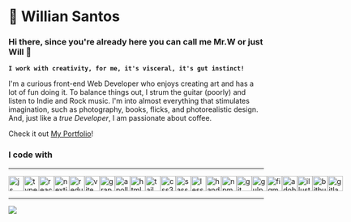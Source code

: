 # 👾 Willian Santos

### Hi there, since you're already here you can call me Mr.W or just Will 👋

**`I work with creativity, for me, it's visceral, it's gut instinct!`**

I'm a curious front-end Web Developer who enjoys creating art and has a lot of fun doing it. To balance things out, I strum the guitar (poorly) and listen to Indie and Rock music. I'm into almost everything that stimulates imagination, such as photography, books, flicks, and photorealistic design. And, just like a _true Developer_, I am passionate about coffee.

Check it out [My Portfolio](https://mrwsantos.github.io/mrwsantos.io/)!

### I code with

<hr/>
<p style="display: flex">
<img alt="js logo" title="js logo"  src="https://camo.githubusercontent.com/442c452cb73752bb1914ce03fce2017056d651a2099696b8594ddf5ccc74825e/68747470733a2f2f63646e2e6a7364656c6976722e6e65742f67682f64657669636f6e732f64657669636f6e2f69636f6e732f6a6176617363726970742f6a6176617363726970742d6f726967696e616c2e737667" style="width: 30px"/>
<img alt="typescript logo" title="typescript logo" src="https://camo.githubusercontent.com/aa8b3e6b6fc55ea158e132e1c33ba6aa7fe49706a4e4bd64701af1cf89f514b5/68747470733a2f2f63646e2e6a7364656c6976722e6e65742f67682f64657669636f6e732f64657669636f6e2f69636f6e732f747970657363726970742f747970657363726970742d6f726967696e616c2e737667" style="width: 30px"/>
<img alt="react logo" title="react logo"  src="https://camo.githubusercontent.com/27d0b117da00485c56d69aef0fa310a3f8a07abecc8aa15fa38c8b78526c60ac/68747470733a2f2f63646e2e6a7364656c6976722e6e65742f67682f64657669636f6e732f64657669636f6e2f69636f6e732f72656163742f72656163742d6f726967696e616c2e737667" style="width: 30px"/>
 
<img alt="nextjs logo" title="nextjs logo"  src="https://media.graphassets.com/VKHHNvEETYqZRkqgjybc" style="width: 30px"/>
<img alt="redux logo" title="redux logo"  src="https://camo.githubusercontent.com/2b6b50702c658cdfcf440cef1eb88c7e0e5a16ce0eb6ab8bc933da7697c12213/68747470733a2f2f63646e2e6a7364656c6976722e6e65742f67682f64657669636f6e732f64657669636f6e2f69636f6e732f72656475782f72656475782d6f726967696e616c2e737667" style="width: 30px"/>
  <img alt="vite logo" title="vite logo"  src="https://vitejs.dev/logo-with-shadow.png" style="width: 30px"/> 
     <img alt="graphql logo" title="graphql logo"  src="https://i.postimg.cc/SQCCBw0Q/graphql-with-text-small.png" style="width: 30px"/>
  <img alt="apollo logo" title="apollo logo"  src="https://seeklogo.com/images/A/apollo-logo-DC7DD3C444-seeklogo.com.png" style="width: 30px"/>
  <img alt="html logo" title="html logo"  src="https://camo.githubusercontent.com/da7acacadecf91d6dc02efcd2be086bb6d78ddff19a1b7a0ab2755a6fda8b1e9/68747470733a2f2f63646e2e6a7364656c6976722e6e65742f67682f64657669636f6e732f64657669636f6e2f69636f6e732f68746d6c352f68746d6c352d6f726967696e616c2e737667" style="width: 30px"/>
 <img alt="tailwind logo" title="tailwind logo" src="https://upload.wikimedia.org/wikipedia/commons/thumb/d/d5/Tailwind_CSS_Logo.svg/1024px-Tailwind_CSS_Logo.svg.png" style="width: 30px" />
<img alt="css3 logo" title="css logo"  src="https://camo.githubusercontent.com/2e496d4bfc6f753ddca87b521ce95c88219f77800212ffa6d4401ad368c82170/68747470733a2f2f63646e2e6a7364656c6976722e6e65742f67682f64657669636f6e732f64657669636f6e2f69636f6e732f637373332f637373332d6f726967696e616c2e737667" style="width: 30px"/>
  <img alt="sass logo" title="sass logo"  src="https://camo.githubusercontent.com/26901b819fb10ef4e2c652aa40e24775247664d84a7597bebb66898a24dddedd/68747470733a2f2f63646e2e6a7364656c6976722e6e65742f67682f64657669636f6e732f64657669636f6e2f69636f6e732f736173732f736173732d6f726967696e616c2e737667" style="width: 30px"/>
  <img alt="less logo" title="less logo" src="https://w7.pngwing.com/pngs/392/883/png-transparent-computer-icons-less-web-development-others-text-logo-css-thumbnail.png" style="width: 30px"/>
  <img alt="handlebars logo" title="handlebars logo"  src="https://camo.githubusercontent.com/9fd5b2954052edb4e208c92b664393dd0ea5412b2bfb56b675183cbf26975b4e/68747470733a2f2f63646e2e6a7364656c6976722e6e65742f67682f64657669636f6e732f64657669636f6e2f69636f6e732f68616e646c65626172732f68616e646c65626172732d6f726967696e616c2e737667" style="width: 30px"/>
  <img alt="npm logo" title="npm logo"  src="https://camo.githubusercontent.com/adb5a4ad9ef6595b2588c371f02296da3cb3533f4a7387a19f0818501e75f2ea/68747470733a2f2f63646e2e6a7364656c6976722e6e65742f67682f64657669636f6e732f64657669636f6e2f69636f6e732f6e706d2f6e706d2d6f726967696e616c2d776f72646d61726b2e737667" style="width: 30px"/>
  <img alt="git logo" title="git logo"  src="https://camo.githubusercontent.com/dc9e7e657b4cd5ba7d819d1a9ce61434bd0ddbb94287d7476b186bd783b62279/68747470733a2f2f63646e2e6a7364656c6976722e6e65742f67682f64657669636f6e732f64657669636f6e2f69636f6e732f6769742f6769742d6f726967696e616c2e737667" style="width: 30px"/>
   <img alt="gulp logo" title="gulp logo"  src="https://seeklogo.com/images/G/gulp-logo-B221657C5B-seeklogo.com.png" style="width: 30px"/>  
    <img alt="figma logo" title="figma logo"  src="https://camo.githubusercontent.com/cdd289ae72f33665800bc6a63936d5afa0454214d520945780894151112a055f/68747470733a2f2f63646e2e6a7364656c6976722e6e65742f67682f64657669636f6e732f64657669636f6e2f69636f6e732f6669676d612f6669676d612d6f726967696e616c2e737667" style="width: 30px"/>
    <img alt="adobexd logo" title="adobexd logo"  src="https://img.freepik.com/icones-gratis/experiencia_318-452404.jpg" style="width: 30px"/>
    <img alt="illustrator Ai logo" title="illustrator Ai logo"  src="https://seeklogo.com/images/A/adobe-illustrator-cc-logo-C1DC5A6D09-seeklogo.com.png" style="width: 30px"/>  
    <img alt="bitbucket logo" title="bitbucket logo"  src="https://camo.githubusercontent.com/4bf839c39c7867c0208f2df1af6025910012516dec40deaea960d1e4d60a0dec/68747470733a2f2f63646e2e6a7364656c6976722e6e65742f67682f64657669636f6e732f64657669636f6e2f69636f6e732f6269746275636b65742f6269746275636b65742d6f726967696e616c2e737667" style="width: 30px"/>
    <img alt="gitlab logo" title="gitlab logo"  src="https://static-00.iconduck.com/assets.00/gitlab-icon-512x471-wfbmkpzi.png" style="width: 30px"/>
  </p>
  <hr/>
<img src="https://github-readme-stats.vercel.app/api?username=mrwsantos&show_icons=true&theme=nord"/>
<!--
**mrwsantos/mrwsantos** is a ✨ _special_ ✨ repository because its `README.md` (this file) appears on your GitHub profile.

Here are some ideas to get you started:

- 🔭 I’m currently working on ...
- 🌱 I’m currently learning ...
- 👯 I’m looking to collaborate on ...
- 🤔 I’m looking for help with ...
- 💬 Ask me about ...
- 📫 How to reach me: ...
- 😄 Pronouns: ...
- ⚡ Fun fact: ...
  -->
